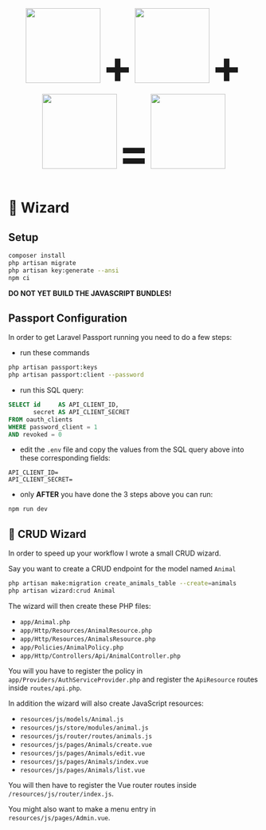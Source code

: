<div align="center">
    <img width="150" height="150" src="resources/images/laravel.svg">
    <strong style="font-size: 90px">+</strong>
    <img width="150" height="150" src="resources/images/vuejs.svg">
    <strong style="font-size: 90px">+</strong>
    <img width="150" height="150" src="resources/images/elementui.svg">
    <strong style="font-size: 90px">=</strong>
    <img width="150" height="150" src="resources/images/logo.svg">
</div>

# :rabbit: Wizard

## Setup

```bash
composer install
php artisan migrate
php artisan key:generate --ansi
npm ci
```

**DO NOT YET BUILD THE JAVASCRIPT BUNDLES!**

## Passport Configuration

In order to get Laravel Passport running you need to do a few steps:

- run these commands
```bash
php artisan passport:keys
php artisan passport:client --password
```

- run this SQL query:
```sql
SELECT id     AS API_CLIENT_ID,
       secret AS API_CLIENT_SECRET
FROM oauth_clients
WHERE password_client = 1
AND revoked = 0
```

- edit the `.env` file and copy the values from the SQL query above into these corresponding fields:
```dotenv
API_CLIENT_ID=
API_CLIENT_SECRET=
```

- only **AFTER** you have done the 3 steps above you can run:
```bash
npm run dev
```

## :crystal_ball: CRUD Wizard

In order to speed up your workflow I wrote a small CRUD wizard.

Say you want to create a CRUD endpoint for the model named `Animal`

```bash
php artisan make:migration create_animals_table --create=animals
php artisan wizard:crud Animal
```

The wizard will then create these PHP files:

- `app/Animal.php`
- `app/Http/Resources/AnimalResource.php`
- `app/Http/Resources/AnimalsResource.php`
- `app/Policies/AnimalPolicy.php`
- `app/Http/Controllers/Api/AnimalController.php`

You will you have to register the policy in `app/Providers/AuthServiceProvider.php` and register
the `ApiResource` routes inside `routes/api.php`.

In addition the wizard will also create JavaScript resources:

 - `resources/js/models/Animal.js`
 - `resources/js/store/modules/animal.js`
 - `resources/js/router/routes/animals.js`
 - `resources/js/pages/Animals/create.vue`
 - `resources/js/pages/Animals/edit.vue`
 - `resources/js/pages/Animals/index.vue`
 - `resources/js/pages/Animals/list.vue`

You will then have to register the Vue router routes inside `/resources/js/router/index.js`.

You might also want to make a menu entry in `resources/js/pages/Admin.vue`.
